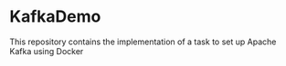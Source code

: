 # KafkaDemo
This repository contains the implementation of a task to set up Apache Kafka using Docker
